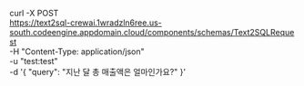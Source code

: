 curl -X POST \
  https://text2sql-crewai.1wradzln6ree.us-south.codeengine.appdomain.cloud/components/schemas/Text2SQLRequest \
  -H "Content-Type: application/json" \
  -u "test:test" \
  -d '{
    "query": "지난 달 총 매출액은 얼마인가요?"
  }'
